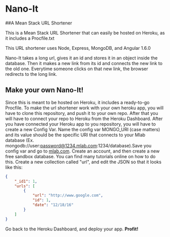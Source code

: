 # Nano-It
##A Mean Stack URL Shortener

This is a Mean Stack URL Shortener that can easily be hosted on Heroku, as it includes a Procfile.txt

This URL shortener uses Node, Express, MongoDB, and Angular 1.6.0

Nano-It takes a long url, gives it an id and stores it in an object inside the database. Then it makes a new link from its id and connects the new link to the old one. Everytime someone clicks on that new link, the browser redirects to the long link.

## Make your own Nano-It!

Since this is meant to be hosted on Heroku, it includes a ready-to-go Procfile. To make the url shortener work with your own heroku app, you will have to clone this repository, and push it to your own repo. After that you will have to connect your repo to Heroku from the Heroku Dashboard. After you have connected your Heroku app to you repository, you will have to create a new Config Var. Name the config var MONGO_URI (case matters) and its value should be the specific URI that connects to your Mlab database (Ex. mongodb://user:password@1234.mlab.com:1234/database).Save you config var and go to [mlab.com](http://mlab.com). Create an account, and then create a new free sandbox database. You can find many tutorials online on how to do this. Create a new collection called "url", and edit the JSON so that it looks like this:
```json
{
    "_id1": 1,
    "urls": [
        {
            "url": "http://www.google.com",
            "id": 1,
            "date": "12/18/16"
        }
    ]
}
```
Go back to the Heroku Dashboard, and deploy your app. **Profit!**
